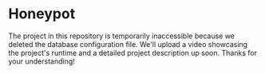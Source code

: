 # Honeypot
The project in this repository is temporarily inaccessible because we deleted the database configuration file.
We'll upload a video showcasing the project's runtime and a detailed project description up soon. Thanks for your understanding!